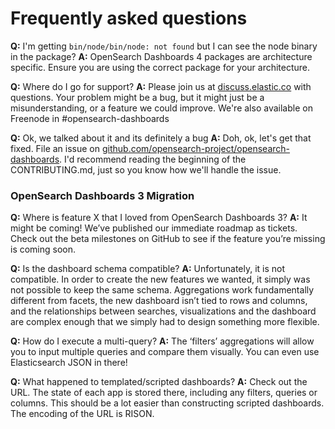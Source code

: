 # Frequently asked questions

**Q:** I'm getting `bin/node/bin/node: not found` but I can see the node binary in the package?
**A:** OpenSearch Dashboards 4 packages are architecture specific. Ensure you are using the correct package for your architecture.

**Q:** Where do I go for support?
**A:** Please join us at [discuss.elastic.co](https://discuss.elastic.co) with questions. Your problem might be a bug, but it might just be a misunderstanding, or a feature we could improve. We're also available on Freenode in #opensearch-dashboards

**Q:** Ok, we talked about it and its definitely a bug
**A:** Doh, ok, let's get that fixed. File an issue on [github.com/opensearch-project/opensearch-dashboards](https://github.com/opensearch-project/opensearch-dashboards). I'd recommend reading the beginning of the CONTRIBUTING.md, just so you know how we'll handle the issue.

### OpenSearch Dashboards 3 Migration
**Q:** Where is feature X that I loved from OpenSearch Dashboards 3?
**A:** It might be coming! We’ve published our immediate roadmap as tickets. Check out the beta milestones on GitHub to see if the feature you’re missing is coming soon.

**Q:** Is the dashboard schema compatible?
**A:** Unfortunately, it is not compatible. In order to create the new features we wanted, it simply was not possible to keep the same schema. Aggregations work fundamentally different from facets, the new dashboard isn’t tied to rows and columns, and the relationships between searches, visualizations and the dashboard are complex enough that we simply had to design something more flexible.

**Q:** How do I execute a multi-query?
**A:** The ‘filters’ aggregations will allow you to input multiple queries and compare them visually. You can even use Elasticsearch JSON in there!

**Q:** What happened to templated/scripted dashboards?
**A:** Check out the URL. The state of each app is stored there, including any filters, queries or columns. This should be a lot easier than constructing scripted dashboards. The encoding of the URL is RISON.

